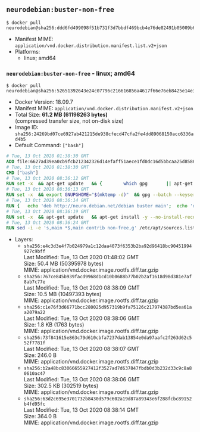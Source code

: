 ## `neurodebian:buster-non-free`

```console
$ docker pull neurodebian@sha256:ddd6fd499098f51b731f3d7bbdf469bcb4e76de82491b05009b612f23558d67c
```

-	Manifest MIME: `application/vnd.docker.distribution.manifest.list.v2+json`
-	Platforms:
	-	linux; amd64

### `neurodebian:buster-non-free` - linux; amd64

```console
$ docker pull neurodebian@sha256:52651392643e24c07796c216616856a4617f66e76eb8425e14e3eb8710fa347b
```

-	Docker Version: 18.09.7
-	Manifest MIME: `application/vnd.docker.distribution.manifest.v2+json`
-	Total Size: **61.2 MB (61198263 bytes)**  
	(compressed transfer size, not on-disk size)
-	Image ID: `sha256:24269bd07ce6927ab421215de938cfecd47cfa2fe4dd89068150acc6336ad4b5`
-	Default Command: `["bash"]`

```dockerfile
# Tue, 13 Oct 2020 01:38:30 GMT
ADD file:6627ad39ea0cb9fcb212342326d14efaff51aece1fd0dc16d5bbcaa25d858622 in / 
# Tue, 13 Oct 2020 01:38:30 GMT
CMD ["bash"]
# Tue, 13 Oct 2020 08:36:12 GMT
RUN set -x 	&& apt-get update 	&& { 		which gpg 		|| apt-get install -y --no-install-recommends gnupg 	; } 	&& { 		gpg --version | grep -q '^gpg (GnuPG) 1\.' 		|| apt-get install -y --no-install-recommends dirmngr 	; } 	&& rm -rf /var/lib/apt/lists/*
# Tue, 13 Oct 2020 08:36:13 GMT
RUN set -x 	&& export GNUPGHOME="$(mktemp -d)" 	&& gpg --batch --keyserver ha.pool.sks-keyservers.net --recv-keys DD95CC430502E37EF840ACEEA5D32F012649A5A9 	&& gpg --batch --export DD95CC430502E37EF840ACEEA5D32F012649A5A9 > /etc/apt/trusted.gpg.d/neurodebian.gpg 	&& rm -rf "$GNUPGHOME" 	&& apt-key list | grep neurodebian
# Tue, 13 Oct 2020 08:36:14 GMT
RUN { 	echo 'deb http://neuro.debian.net/debian buster main'; 	echo 'deb http://neuro.debian.net/debian data main'; 	echo '#deb-src http://neuro.debian.net/debian-devel buster main'; } > /etc/apt/sources.list.d/neurodebian.sources.list
# Tue, 13 Oct 2020 08:36:19 GMT
RUN set -x 	&& apt-get update 	&& apt-get install -y --no-install-recommends neurodebian-freeze eatmydata 	&& ln -s /usr/bin/eatmydata /usr/local/bin/apt-get 	&& rm -rf /var/lib/apt/lists/*
# Tue, 13 Oct 2020 08:36:24 GMT
RUN sed -i -e 's,main *$,main contrib non-free,g' /etc/apt/sources.list.d/neurodebian.sources.list /etc/apt/sources.list
```

-	Layers:
	-	`sha256:e4c3d3e4f7b024979a1c12daa4073f6353b2ba92d96418bc90451994927c9bff`  
		Last Modified: Tue, 13 Oct 2020 01:48:02 GMT  
		Size: 50.4 MB (50395978 bytes)  
		MIME: application/vnd.docker.image.rootfs.diff.tar.gzip
	-	`sha256:767ce845b939facd9968d1cd10b0688b77b02b2af1618d98d381e7af8ab7c77e`  
		Last Modified: Tue, 13 Oct 2020 08:38:09 GMT  
		Size: 10.5 MB (10497393 bytes)  
		MIME: application/vnd.docker.image.rootfs.diff.tar.gzip
	-	`sha256:c1e76f3d66771bcc280025d957319b9fa75126c217974387bd5ea61aa2079a22`  
		Last Modified: Tue, 13 Oct 2020 08:38:06 GMT  
		Size: 1.8 KB (1763 bytes)  
		MIME: application/vnd.docker.image.rootfs.diff.tar.gzip
	-	`sha256:73f841615e863c79d610cbfa7237dab13854e0da97aafc2f263d62c552f7781f`  
		Last Modified: Tue, 13 Oct 2020 08:38:07 GMT  
		Size: 246.0 B  
		MIME: application/vnd.docker.image.rootfs.diff.tar.gzip
	-	`sha256:b2a48bc83066655927412f3527ad7d637847fbdb0d3b232d33c9c8a80610ac47`  
		Last Modified: Tue, 13 Oct 2020 08:38:06 GMT  
		Size: 302.5 KB (302519 bytes)  
		MIME: application/vnd.docker.image.rootfs.diff.tar.gzip
	-	`sha256:63d2c695e3701732b8430d579c602a19d87a89343e6f288fcbc89152b4fd95fc`  
		Last Modified: Tue, 13 Oct 2020 08:38:14 GMT  
		Size: 364.0 B  
		MIME: application/vnd.docker.image.rootfs.diff.tar.gzip
